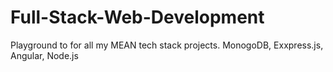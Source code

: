 # Full-Stack-Web-Development
Playground to for all my MEAN tech stack projects. MonogoDB, Exxpress.js, Angular, Node.js
